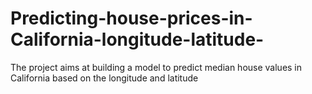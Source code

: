 # Predicting-house-prices-in-California-longitude-latitude-
The project aims at building a model to predict median house values in California based on the longitude and latitude
